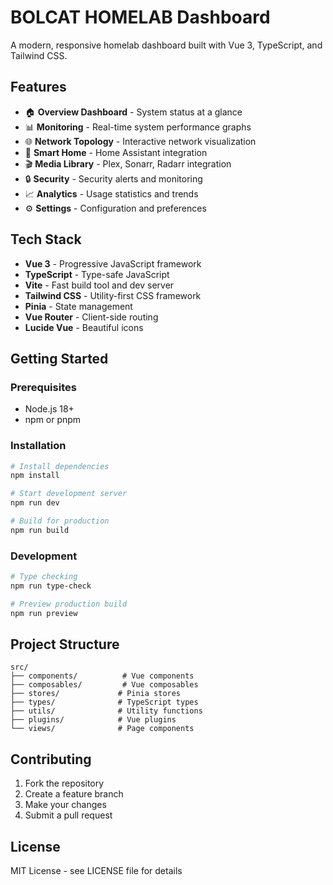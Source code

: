 # BOLCAT HOMELAB Dashboard

A modern, responsive homelab dashboard built with Vue 3, TypeScript, and Tailwind CSS.

## Features

- 🏠 **Overview Dashboard** - System status at a glance
- 📊 **Monitoring** - Real-time system performance graphs
- 🌐 **Network Topology** - Interactive network visualization
- 🏡 **Smart Home** - Home Assistant integration
- 🎬 **Media Library** - Plex, Sonarr, Radarr integration
- 🔒 **Security** - Security alerts and monitoring
- 📈 **Analytics** - Usage statistics and trends
- ⚙️ **Settings** - Configuration and preferences

## Tech Stack

- **Vue 3** - Progressive JavaScript framework
- **TypeScript** - Type-safe JavaScript
- **Vite** - Fast build tool and dev server
- **Tailwind CSS** - Utility-first CSS framework
- **Pinia** - State management
- **Vue Router** - Client-side routing
- **Lucide Vue** - Beautiful icons

## Getting Started

### Prerequisites

- Node.js 18+ 
- npm or pnpm

### Installation

```bash
# Install dependencies
npm install

# Start development server
npm run dev

# Build for production
npm run build
```

### Development

```bash
# Type checking
npm run type-check

# Preview production build
npm run preview
```

## Project Structure

```
src/
├── components/          # Vue components
├── composables/         # Vue composables
├── stores/             # Pinia stores
├── types/              # TypeScript types
├── utils/              # Utility functions
├── plugins/            # Vue plugins
└── views/              # Page components
```

## Contributing

1. Fork the repository
2. Create a feature branch
3. Make your changes
4. Submit a pull request

## License

MIT License - see LICENSE file for details